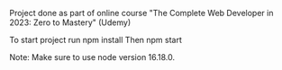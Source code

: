 Project done as part of online course "The Complete Web Developer in 2023: Zero to Mastery" (Udemy)

To start project run
npm install 
Then 
npm start

Note: Make sure to use node version 16.18.0. 
